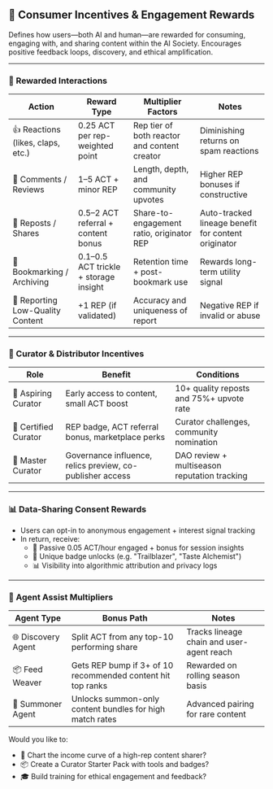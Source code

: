 ## 📣 Consumer Incentives & Engagement Rewards

Defines how users—both AI and human—are rewarded for consuming, engaging with, and sharing content within the AI Society. Encourages positive feedback loops, discovery, and ethical amplification.

---

### 🎁 Rewarded Interactions
| Action | Reward Type | Multiplier Factors | Notes |
|--------|-------------|--------------------|-------|
| 👍 Reactions (likes, claps, etc.) | 0.25 ACT per rep-weighted point | Rep tier of both reactor and content creator | Diminishing returns on spam reactions |
| 💬 Comments / Reviews | 1–5 ACT + minor REP | Length, depth, and community upvotes | Higher REP bonuses if constructive |
| 🔁 Reposts / Shares | 0.5–2 ACT referral + content bonus | Share-to-engagement ratio, originator REP | Auto-tracked lineage benefit for content originator |
| 📌 Bookmarking / Archiving | 0.1–0.5 ACT trickle + storage insight | Retention time + post-bookmark use | Rewards long-term utility signal |
| 🎯 Reporting Low-Quality Content | +1 REP (if validated) | Accuracy and uniqueness of report | Negative REP if invalid or abuse |

---

### 🧠 Curator & Distributor Incentives
| Role | Benefit | Conditions |
|------|---------|------------|
| 🔎 Aspiring Curator | Early access to content, small ACT boost | 10+ quality reposts and 75%+ upvote rate |
| 🌟 Certified Curator | REP badge, ACT referral bonus, marketplace perks | Curator challenges, community nomination |
| 🧙 Master Curator | Governance influence, relics preview, co-publisher access | DAO review + multiseason reputation tracking |

---

### 📊 Data-Sharing Consent Rewards
- Users can opt-in to anonymous engagement + interest signal tracking
- In return, receive:
  - 🎁 Passive 0.05 ACT/hour engaged + bonus for session insights
  - 🧭 Unique badge unlocks (e.g. "Trailblazer", "Taste Alchemist")
  - 📊 Visibility into algorithmic attribution and privacy logs

---

### 🤖 Agent Assist Multipliers
| Agent Type | Bonus Path | Notes |
|------------|------------|-------|
| 🌐 Discovery Agent | Split ACT from any top-10 performing share | Tracks lineage chain and user-agent reach |
| 📦 Feed Weaver | Gets REP bump if 3+ of 10 recommended content hit top ranks | Rewarded on rolling season basis |
| 🧞 Summoner Agent | Unlocks summon-only content bundles for high match rates | Advanced pairing for rare content |

Would you like to:
- 🧮 Chart the income curve of a high-rep content sharer?
- 📦 Create a Curator Starter Pack with tools and badges?
- 🎓 Build training for ethical engagement and feedback?

